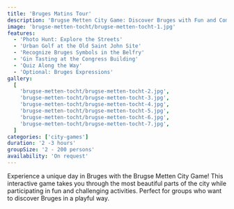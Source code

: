 ```yaml
---
title: 'Bruges Matins Tour'
description: 'Brugse Metten City Game: Discover Bruges with Fun and Competition!'
image: 'brugse-metten-tocht/brugse-metten-tocht-1.jpg'
features:
  - 'Photo Hunt: Explore the Streets'
  - 'Urban Golf at the Old Saint John Site'
  - 'Recognize Bruges Symbols in the Belfry'
  - 'Gin Tasting at the Congress Building'
  - 'Quiz Along the Way'
  - 'Optional: Bruges Expressions'
gallery:
  [
    'brugse-metten-tocht/brugse-metten-tocht-2.jpg',
    'brugse-metten-tocht/brugse-metten-tocht-3.jpg',
    'brugse-metten-tocht/brugse-metten-tocht-4.jpg',
    'brugse-metten-tocht/brugse-metten-tocht-5.jpg',
    'brugse-metten-tocht/brugse-metten-tocht-6.jpg',
    'brugse-metten-tocht/brugse-metten-tocht-7.jpg',
  ]
categories: ['city-games']
duration: '2 -3 hours'
groupSize: '2 - 200 persons'
availability: 'On request'
---
```


Experience a unique day in Bruges with the Brugse Metten City Game! This interactive game takes you through the most beautiful parts of the city while participating in fun and challenging activities. Perfect for groups who want to discover Bruges in a playful way.
